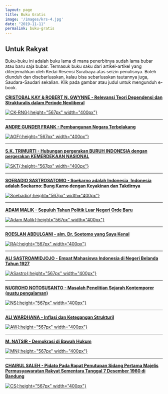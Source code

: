 ```yaml
---
layout: page
title: Buku Gratis
image: '/images/krs-4.jpg'
date: "2019-11-11"
permalink: buku-gratis
---
```


## Untuk Rakyat

Buku-buku ini adalah buku lama di mana penerbitnya sudah lama bubar atau baru saja bubar. Termasuk buku saku dari artikel-artikel yang diterjemahkan oleh Kedai Resensi Surabaya atas seizin penulisnya. Boleh diunduh dan disebarluaskan, kalau bisa sebarluaskan tautannya juga, Saudara-Saudari sekalian. Klik pada gambar atau judul untuk mengunduh e-book.

[**CRISTOBAL KAY & ROBERT N. GWYNNE - Relevansi Teori Dependensi dan Strukturalis dalam Periode Neoliberal**](/download/C.-KAY-R.N.-GWYNNE-Relevansi-Teori-Dependensi-dan-Strukturalis-dalam-Periode-Neoliberal.pdf)

[![CK-RNG](/assets/CK-RNG.jpg){:height="567px" width="400px"}](/download/C.-KAY-R.N.-GWYNNE-Relevansi-Teori-Dependensi-dan-Strukturalis-dalam-Periode-Neoliberal.pdf)

---

[**ANDRE GUNDER FRANK - Pembangunan Negara Terbelakang**](/download/Andre-Gunder-Frank-Pembangunan-Negara-Terbelakang-KRS.pdf)

[![AGF](/assets/AGF.jpg){:height="567px" width="400px"}](/download/Andre-Gunder-Frank-Pembangunan-Negara-Terbelakang-KRS.pdf)

---

[**S.K. TRIMURTI - Hubungan pergerakan BURUH INDONESIA dengan pergerakan KEMERDEKAAN NASIONAL**](/download/S.K.TRIMURTI-Hubungan-Pergerakan-Buruh-Indonesia-dengan-Pergerakan-Kemerdekaan-Nasional.pdf)

[![SKT](/assets/S.K.TRIMURTI.jpg){:height="567px" width="400px"}](/download/S.K.TRIMURTI-Hubungan-Pergerakan-Buruh-Indonesia-dengan-Pergerakan-Kemerdekaan-Nasional.pdf)

---

[**SOEBADIO SASTROSATOMO - Soekarno adalah Indonesia, Indonesia adalah Soekarno: Bung Karno dengan Keyakinan dan Takdirnya**](/download/SOEBADIO-SASTROSATOMO-Soekarno-adalah-Indonesia-Indonesia-adalah-Soekarno.pdf)

[![Soebadio](/assets/SOEBADIO-SASTROSATOMO.jpg){:height="567px" width="400px"}](/download/SOEBADIO-SASTROSATOMO-Soekarno-adalah-Indonesia-Indonesia-adalah-Soekarno.pdf)

---

[**ADAM MALIK - Sepuluh Tahun Politik Luar Negeri Orde Baru**](/download/ADAM-MALIK-Sepuluh-Tahun-Politik-Luar-Negeri-Orde-Baru.pdf)

[![Adam Malik](/assets/ADAM-MALIK.jpg){:height="567px" width="400px"}](/download/ADAM-MALIK-Sepuluh-Tahun-Politik-Luar-Negeri-Orde-Baru.pdf)

---

[**ROESLAN ABDULGANI - alm. Dr. Soetomo yang Saya Kenal**](/download/ROESLAN-ABDULGANI.pdf)

[![RA](/assets/ROESLAN-ABDULGANI.jpg){:height="567px" width="400px"}](/download/ROESLAN-ABDULGANI.pdf)

---

[**ALI SASTROAMIDJOJO - Empat Mahasiswa Indonesia di Negeri Belanda Tahun 1927**](/download/ALI-SASTROAMIDJOJO-Empat-Mahasiswa-Indonesia-di-Negeri-Belanda-Tahun-1927.pdf)

[![ASastro](/assets/ALI-SASTROAMIDJOJO.jpg){:height="567px" width="400px"}](/download/ALI-SASTROAMIDJOJO-Empat-Mahasiswa-Indonesia-di-Negeri-Belanda-Tahun-1927.pdf)

---

[**NUGROHO NOTOSUSANTO - Masalah Penelitian Sejarah Kontemporer (suatu pengalaman)**](/download/NUGROHO-NOTOSUSANTO-Masalah-Penelitian-Sejarah-Kontemporer.pdf)

[![NS](/assets/NUGROHO-NOTOSUSANTO.jpg){:height="567px" width="400px"}](/download/NUGROHO-NOTOSUSANTO-Masalah-Penelitian-Sejarah-Kontemporer.pdf)

---

[**ALI WARDHANA - Inflasi dan Ketegangan Strukturil**](/download/ALI-WARDHANA-Inflasi-dan-Ketegangan-Strukturil.pdf)

[![AW](/assets/ALI-WARDHANA.jpg){:height="567px" width="400px"}](/download/ALI-WARDHANA-Inflasi-dan-Ketegangan-Strukturil.pdf)

---

[**M. NATSIR - Demokrasi di Bawah Hukum**](/download/M.-NATSIR-Demokrasi-Di-Bawah-Hukum.pdf)

[![MN](/assets/M.-NATSIR.jpg){:height="567px" width="400px"}](/download/M.-NATSIR-Demokrasi-Di-Bawah-Hukum.pdf)

---

[**CHAIRUL SALEH - Pidato Pada Rapat Penutupan Sidang Pertama Majelis Permusyawaratan Rakyat Sementara Tanggal 7 Desember 1960 di Bandung**](/download/CHAIRUL-SALEH-Pidato-Pada-Rapat-Penutupan-Sidang-Pertama-Majelis-Permusyawaratan-Rakyat-Sementara-Tanggal-7-Desember-1960-di-Bandung.pdf)

[![CS](/assets/CHAIRUL-SALEH.jpg){:height="567px" width="400px"}](/download/CHAIRUL-SALEH-Pidato-Pada-Rapat-Penutupan-Sidang-Pertama-Majelis-Permusyawaratan-Rakyat-Sementara-Tanggal-7-Desember-1960-di-Bandung.pdf)
